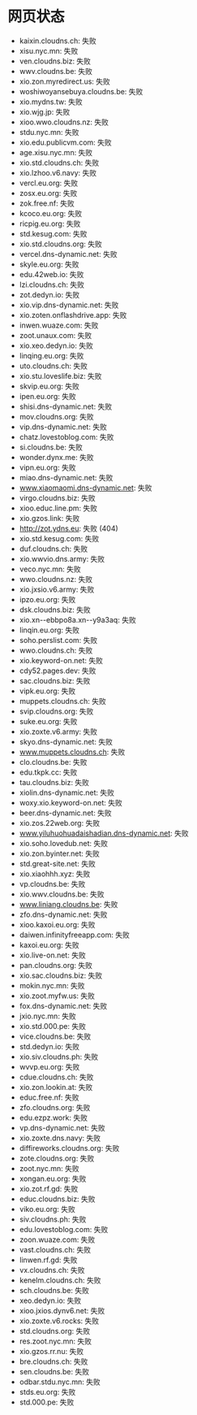 # 网页状态
- kaixin.cloudns.ch: 失败
- xisu.nyc.mn: 失败
- ven.cloudns.biz: 失败
- wwv.cloudns.be: 失败
- xio.zon.myredirect.us: 失败
- woshiwoyansebuya.cloudns.be: 失败
- xio.mydns.tw: 失败
- xio.wjg.jp: 失败
- xioo.wwo.cloudns.nz: 失败
- stdu.nyc.mn: 失败
- xio.edu.publicvm.com: 失败
- age.xisu.nyc.mn: 失败
- xio.std.cloudns.ch: 失败
- xio.lzhoo.v6.navy: 失败
- vercl.eu.org: 失败
- zosx.eu.org: 失败
- zok.free.nf: 失败
- kcoco.eu.org: 失败
- ricpig.eu.org: 失败
- std.kesug.com: 失败
- xio.std.cloudns.org: 失败
- vercel.dns-dynamic.net: 失败
- skyle.eu.org: 失败
- edu.42web.io: 失败
- lzi.cloudns.ch: 失败
- zot.dedyn.io: 失败
- xio.vip.dns-dynamic.net: 失败
- xio.zoten.onflashdrive.app: 失败
- inwen.wuaze.com: 失败
- zoot.unaux.com: 失败
- xio.xeo.dedyn.io: 失败
- linqing.eu.org: 失败
- uto.cloudns.ch: 失败
- xio.stu.loveslife.biz: 失败
- skvip.eu.org: 失败
- ipen.eu.org: 失败
- shisi.dns-dynamic.net: 失败
- mov.cloudns.org: 失败
- vip.dns-dynamic.net: 失败
- chatz.lovestoblog.com: 失败
- si.cloudns.be: 失败
- wonder.dynx.me: 失败
- vipn.eu.org: 失败
- miao.dns-dynamic.net: 失败
- www.xiaomaomi.dns-dynamic.net: 失败
- virgo.cloudns.biz: 失败
- xioo.educ.line.pm: 失败
- xio.gzos.link: 失败
- http://zot.ydns.eu: 失败 (404)
- xio.std.kesug.com: 失败
- duf.cloudns.ch: 失败
- xio.wwvio.dns.army: 失败
- veco.nyc.mn: 失败
- wwo.cloudns.nz: 失败
- xio.jxsio.v6.army: 失败
- ipzo.eu.org: 失败
- dsk.cloudns.biz: 失败
- xio.xn--ebbpo8a.xn--y9a3aq: 失败
- linqin.eu.org: 失败
- soho.perslist.com: 失败
- wwo.cloudns.ch: 失败
- xio.keyword-on.net: 失败
- cdy52.pages.dev: 失败
- sac.cloudns.biz: 失败
- vipk.eu.org: 失败
- muppets.cloudns.ch: 失败
- svip.cloudns.org: 失败
- suke.eu.org: 失败
- xio.zoxte.v6.army: 失败
- skyo.dns-dynamic.net: 失败
- www.muppets.cloudns.ch: 失败
- clo.cloudns.be: 失败
- edu.tkpk.cc: 失败
- tau.cloudns.biz: 失败
- xiolin.dns-dynamic.net: 失败
- woxy.xio.keyword-on.net: 失败
- beer.dns-dynamic.net: 失败
- xio.zos.22web.org: 失败
- www.yiluhuohuadaishadian.dns-dynamic.net: 失败
- xio.soho.lovedub.net: 失败
- xio.zon.byinter.net: 失败
- std.great-site.net: 失败
- xio.xiaohhh.xyz: 失败
- vp.cloudns.be: 失败
- xio.wwv.cloudns.be: 失败
- www.liniang.cloudns.be: 失败
- zfo.dns-dynamic.net: 失败
- xioo.kaxoi.eu.org: 失败
- daiwen.infinityfreeapp.com: 失败
- kaxoi.eu.org: 失败
- xio.live-on.net: 失败
- pan.cloudns.org: 失败
- xio.sac.cloudns.biz: 失败
- mokin.nyc.mn: 失败
- xio.zoot.myfw.us: 失败
- fox.dns-dynamic.net: 失败
- jxio.nyc.mn: 失败
- xio.std.000.pe: 失败
- vice.cloudns.be: 失败
- std.dedyn.io: 失败
- xio.siv.cloudns.ph: 失败
- wvvp.eu.org: 失败
- cdue.cloudns.ch: 失败
- xio.zon.lookin.at: 失败
- educ.free.nf: 失败
- zfo.cloudns.org: 失败
- edu.ezpz.work: 失败
- vp.dns-dynamic.net: 失败
- xio.zoxte.dns.navy: 失败
- diffireworks.cloudns.org: 失败
- zote.cloudns.org: 失败
- zoot.nyc.mn: 失败
- xongan.eu.org: 失败
- xio.zot.rf.gd: 失败
- educ.cloudns.biz: 失败
- viko.eu.org: 失败
- siv.cloudns.ph: 失败
- edu.lovestoblog.com: 失败
- zoon.wuaze.com: 失败
- vast.cloudns.ch: 失败
- linwen.rf.gd: 失败
- vx.cloudns.ch: 失败
- kenelm.cloudns.ch: 失败
- sch.cloudns.be: 失败
- xeo.dedyn.io: 失败
- xioo.jxios.dynv6.net: 失败
- xio.zoxte.v6.rocks: 失败
- std.cloudns.org: 失败
- res.zoot.nyc.mn: 失败
- xio.gzos.rr.nu: 失败
- bre.cloudns.ch: 失败
- sen.cloudns.be: 失败
- odbar.stdu.nyc.mn: 失败
- stds.eu.org: 失败
- std.000.pe: 失败
